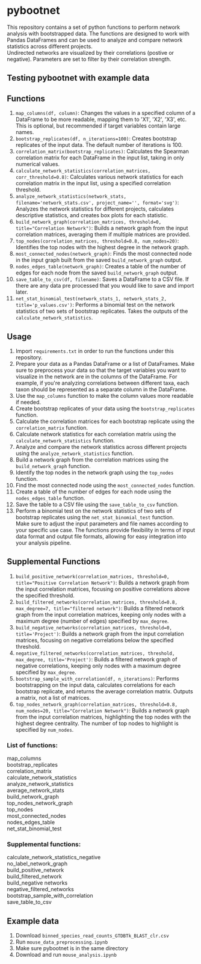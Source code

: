 # pybootnet 
This repository contains a set of python functions to perform network analysis with bootstrapped data. The functions are designed to work with Pandas DataFrames and can be used to analyze and compare network statistics across different projects.  
Undirected networks are visualized by their correlations (postive or negative). Parameters are set to filter by their correlation strength.  

## Testing pybootnet with example data


## Functions
1. `map_columns(df, column)`: Changes the values in a specified column of a DataFrame to be more readable, mapping them to 'X1', 'X2', 'X3', etc. This is optional, but recommended if target variables contain large names.  
2. `bootstrap_replicates(df, n_iterations=100)`: Creates bootstrap replicates of the input data. The default number of iterations is 100.  
3. `correlation_matrix(bootstrap_replicates)`: Calculates the Spearman correlation matrix for each DataFrame in the input list, taking in only numerical values.  
4. `calculate_network_statistics(correlation_matrices, corr_threshold=0.8)`: Calculates various network statistics for each correlation matrix in the input list, using a specified correlation threshold.  
5. `analyze_network_statistics(network_stats, filename='network_stats.csv', project_name='', format='svg')`: Analyzes the network statistics for different projects, calculates descriptive statistics, and creates box plots for each statistic.  
6. `build_network_graph(correlation_matrices, threshold=0, title="Correlation Network")`: Builds a network graph from the input correlation matrices, averaging them if multiple matrices are provided.  
7. `top_nodes(correlation_matrices, threshold=0.8, num_nodes=20)`: Identifies the top nodes with the highest degree in the network graph.  
8. `most_connected_nodes(network_graph)`: Finds the most connected node in the input graph built from the saved `build_network_graph` output.  
9. `nodes_edges_table(network_graph)`: Creates a table of the number of edges for each node from the saved `build_network_graph` output.  
10. `save_table_to_csv(df, filename)`: Saves a DataFrame to a CSV file. If there are any data pre processed that you would like to save and import later.
11. `net_stat_binomial_test(network_stats_1, network_stats_2, title='p_values.csv')`: Performs a binomial test on the network statistics of two sets of bootstrap replicates. Takes the outputs of the `calculate_network_statistics`.  
  
## Usage   
1. Import `requirements.txt` in order to run the functions under this repository.  
2. Prepare your data as a Pandas DataFrame or a list of DataFrames. Make sure to preprocess your data so that the target variables you want to visualize in the network are in the columns of the DataFrame. For example, if you're analyzing correlations between different taxa, each taxon should be represented as a separate column in the DataFrame. 
3. Use the `map_columns` function to make the column values more readable if needed.  
4. Create bootstrap replicates of your data using the `bootstrap_replicates` function.  
5. Calculate the correlation matrices for each bootstrap replicate using the `correlation_matrix` function.  
6. Calculate network statistics for each correlation matrix using the `calculate_network_statistics` function.  
7. Analyze and compare the network statistics across different projects using the `analyze_network_statistics` function.  
8. Build a network graph from the correlation matrices using the `build_network_graph` function.  
9. Identify the top nodes in the network graph using the `top_nodes` function.  
10. Find the most connected node using the `most_connected_nodes` function.  
11. Create a table of the number of edges for each node using the `nodes_edges_table` function.  
12. Save the table to a CSV file using the `save_table_to_csv` function.  
13. Perform a binomial test on the network statistics of two sets of bootstrap replicates using the `net_stat_binomial_test` function.  
Make sure to adjust the input parameters and file names according to your specific use case. The functions provide flexibility in terms of input data format and output file formats, allowing for easy integration into your analysis pipeline.  

## Supplemental Functions

1. `build_positive_network(correlation_matrices, threshold=0, title="Positive Correlation Network")`: Builds a network graph from the input correlation matrices, focusing on positive correlations above the specified threshold.  
2. `build_filtered_networks(correlation_matrices, threshold=0.8, max_degree=7, title="filtered network")`: Builds a filtered network graph from the input correlation matrices, keeping only nodes with a maximum degree (number of edges) specified by `max_degree`.  
3. `build_negative_networks(correlation_matrices, threshold=0, title='Project')`: Builds a network graph from the input correlation matrices, focusing on negative correlations below the specified threshold.  
4. `negative_filtered_networks(correlation_matrices, threshold, max_degree, title='Project')`: Builds a filtered network graph of negative correlations, keeping only nodes with a maximum degree specified by `max_degree`.  
5. `bootstrap_sample_with_correlation(df, n_iterations)`: Performs bootstrapping on the input data, calculates correlations for each bootstrap replicate, and returns the average correlation matrix. Outputs a matrix, not a list of matrices.  
6. `top_nodes_network_graph(correlation_matrices, threshold=0.8, num_nodes=20, title="Correlation Network")`: Builds a network graph from the input correlation matrices, highlighting the top nodes with the highest degree centrality. The number of top nodes to highlight is specified by `num_nodes`.  



### List of functions:  
map_columns  
bootstrap_replicates  
correlation_matrix  
calculate_network_statistics  
analyze_network_statistics  
average_network_stats  
build_network_graph  
top_nodes_network_graph  
top_nodes  
most_connected_nodes  
nodes_edges_table  
net_stat_binomial_test  


### Supplemental functions:  
calculate_network_statistics_negative  
no_label_network_graph   
build_positive_network  
build_filtered_network  
build_negative networks  
negative_filtered_networks  
bootstrap_sample_with_correlation  
save_table_to_csv  


## Example data
1. Download `binned_species_read_counts_GTDBTk_BLAST_clr.csv`
2. Run `mouse_data_preprocessing.ipynb`
3. Make sure pybootnet is in the same directory
4. Download and run `mouse_analysis.ipynb` 
